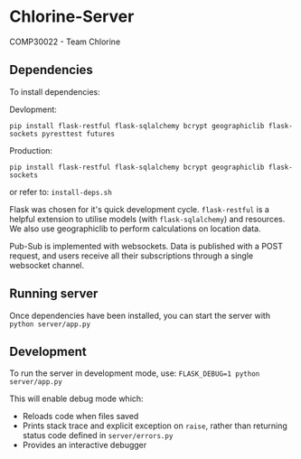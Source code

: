 # Chlorine-Server

COMP30022 - Team Chlorine

## Dependencies

To install dependencies:

Devlopment:
```
pip install flask-restful flask-sqlalchemy bcrypt geographiclib flask-sockets pyresttest futures
```

Production:
```
pip install flask-restful flask-sqlalchemy bcrypt geographiclib flask-sockets
```

or refer to: `install-deps.sh`

Flask was chosen for it's quick development cycle. `flask-restful` is a helpful extension to utilise models (with `flask-sqlalchemy`) and resources. We also use geographiclib to perform calculations on location data. 

Pub-Sub is implemented with websockets. Data is published with a POST request, and users receive all their subscriptions through a single websocket channel.

## Running server

Once dependencies have been installed, you can start the server with `python server/app.py`

## Development

To run the server in development mode, use: `FLASK_DEBUG=1 python server/app.py`

This will enable debug mode which:
- Reloads code when files saved
- Prints stack trace and explicit exception on `raise`, rather than returning status code defined in `server/errors.py`
- Provides an interactive debugger
